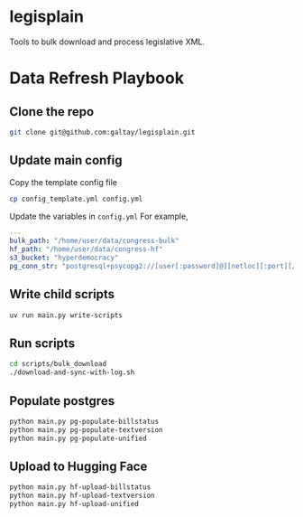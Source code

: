 # legisplain


Tools to bulk download and process legislative XML.


# Data Refresh Playbook


## Clone the repo

```bash
git clone git@github.com:galtay/legisplain.git
```

## Update main config

Copy the template config file

```bash
cp config_template.yml config.yml
```

Update the variables in `config.yml`
For example,

```yaml
---
bulk_path: "/home/user/data/congress-bulk"
hf_path: "/home/user/data/congress-hf"
s3_bucket: "hyperdemocracy"
pg_conn_str: "postgresql+psycopg2://[user[:password]@][netloc][:port][/dbname][?param1=value1&...]
```

## Write child scripts

```bash
uv run main.py write-scripts
```

## Run scripts

```bash
cd scripts/bulk_download
./download-and-sync-with-log.sh
```

## Populate postgres

```bash
python main.py pg-populate-billstatus
python main.py pg-populate-textversion
python main.py pg-populate-unified
```


## Upload to Hugging Face

```bash
python main.py hf-upload-billstatus
python main.py hf-upload-textversion
python main.py hf-upload-unified
```
